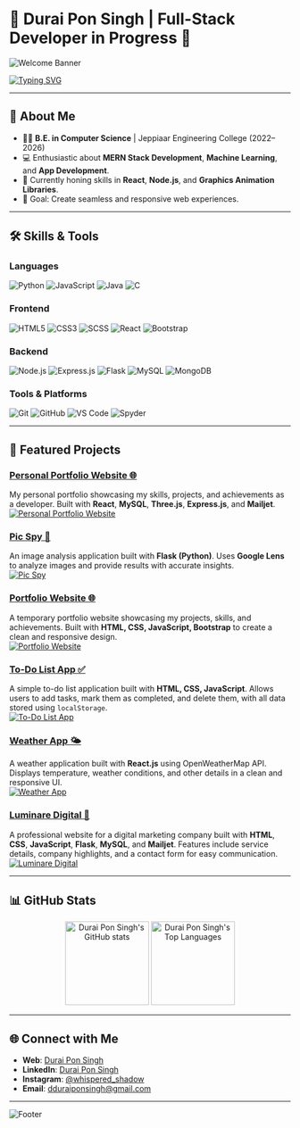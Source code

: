 # 🌟 Durai Pon Singh | Full-Stack Developer in Progress 🌟

![Welcome Banner](https://raw.githubusercontent.com/DuraiPonSingh/DuraiPonSingh/main/banner.gif)

[![Typing SVG](https://readme-typing-svg.demolab.com?font=Fira+Code&size=24&duration=3000&pause=500&color=8A2BE2&width=600&lines=Hi+there!+I'm+Durai+Pon+Singh+👋;A+Passionate+Developer+%26+Learner;Full-Stack+MERN+Developer+%7C+AI+Explorer)](https://git.io/typing-svg)

---

## 🚀 About Me

- 👨‍🎓 **B.E. in Computer Science** | Jeppiaar Engineering College (2022–2026)  
- 💻 Enthusiastic about **MERN Stack Development**, **Machine Learning**, and **App Development**.  
- 🌱 Currently honing skills in **React**, **Node.js**, and **Graphics Animation Libraries**.  
- 🎯 Goal: Create seamless and responsive web experiences.  

---

## 🛠️ Skills & Tools

### **Languages**
![Python](https://img.shields.io/badge/-Python-3776AB?logo=python&logoColor=white&style=flat)
![JavaScript](https://img.shields.io/badge/-JavaScript-F7DF1E?logo=javascript&logoColor=black&style=flat)
![Java](https://img.shields.io/badge/-Java-007396?logo=java&logoColor=white&style=flat)
![C](https://img.shields.io/badge/-C-00599C?logo=c&logoColor=white&style=flat)

### **Frontend**
![HTML5](https://img.shields.io/badge/-HTML5-E34F26?logo=html5&logoColor=white&style=flat)
![CSS3](https://img.shields.io/badge/-CSS3-1572B6?logo=css3&logoColor=white&style=flat)
![SCSS](https://img.shields.io/badge/-SCSS-1572B6?logo=scss&logoColor=white&style=flat)
![React](https://img.shields.io/badge/-React-61DAFB?logo=react&logoColor=black&style=flat)
![Bootstrap](https://img.shields.io/badge/-Bootstrap-7952B3?logo=bootstrap&logoColor=white&style=flat)

### **Backend**
![Node.js](https://img.shields.io/badge/-Node.js-339933?logo=nodedotjs&logoColor=white&style=flat)
![Express.js](https://img.shields.io/badge/-Express.js-000000?logo=express&logoColor=white&style=flat)
![Flask](https://img.shields.io/badge/-Flask-000000?logo=flask&logoColor=white&style=flat)
![MySQL](https://img.shields.io/badge/-MySQL-4479A1?logo=mysql&logoColor=white&style=flat)
![MongoDB](https://img.shields.io/badge/-MongoDB-47A248?logo=mongodb&logoColor=white&style=flat)

### **Tools & Platforms**
![Git](https://img.shields.io/badge/-Git-F05032?logo=git&logoColor=white&style=flat)
![GitHub](https://img.shields.io/badge/-GitHub-181717?logo=github&logoColor=white&style=flat)
![VS Code](https://img.shields.io/badge/-VS%20Code-007ACC?logo=visual-studio-code&logoColor=white&style=flat)
![Spyder](https://img.shields.io/badge/-Spyder-FF0000?logo=spyder&logoColor=white&style=flat)

---

## 🌟 Featured Projects

### [Personal Portfolio Website 🌐](https://durai-pon-singh.me/)  
My personal portfolio showcasing my skills, projects, and achievements as a developer. Built with **React**, **MySQL**, **Three.js**, **Express.js**, and **Mailjet**.  
[![Personal Portfolio Website](https://img.shields.io/badge/-View%20Project-blue?style=for-the-badge)](https://durai-pon-singh.me/)


### [Pic Spy 📸](https://pic-spy.vercel.app/)
An image analysis application built with **Flask (Python)**. Uses **Google Lens** to analyze images and provide results with accurate insights.  
[![Pic Spy](https://img.shields.io/badge/-View%20Project-blue?style=for-the-badge)](https://pic-spy.vercel.app/)


### [Portfolio Website 🌐](https://whisperedshadow.github.io/temp-portfolio/)  
A temporary portfolio website showcasing my projects, skills, and achievements. Built with **HTML, CSS, JavaScript, Bootstrap** to create a clean and responsive design.  
[![Portfolio Website](https://img.shields.io/badge/-View%20Project-blue?style=for-the-badge)](https://whisperedshadow.github.io/temp-portfolio/)  


### [To-Do List App ✅](https://whisperedshadow.github.io/to-do/)
A simple to-do list application built with **HTML, CSS, JavaScript**. Allows users to add tasks, mark them as completed, and delete them, with all data stored using `localStorage`.  
[![To-Do List App](https://img.shields.io/badge/-View%20Project-blue?style=for-the-badge)](https://whisperedshadow.github.io/to-do/)

### [Weather App 🌤️](https://weather-zeta-indol.vercel.app/)
A weather application built with **React.js** using OpenWeatherMap API. Displays temperature, weather conditions, and other details in a clean and responsive UI.  
[![Weather App](https://img.shields.io/badge/-View%20Project-blue?style=for-the-badge)](https://weather-zeta-indol.vercel.app/)

### [Luminare Digital 💼](https://luminare-digital.onrender.com/)
A professional website for a digital marketing company built with **HTML**, **CSS**, **JavaScript**, **Flask**, **MySQL**, and **Mailjet**. Features include service details, company highlights, and a contact form for easy communication.  
[![Luminare Digital](https://img.shields.io/badge/-View%20Project-blue?style=for-the-badge)](https://luminare-digital.vercel.app/)


---

## 📊 GitHub Stats

<div align="center">
  <img height="150em" src="https://github-readme-stats.vercel.app/api?username=WhisperedShadow&show_icons=true&theme=tokyonight&count_private=true" alt="Durai Pon Singh's GitHub stats" />
  <img height="150em" src="https://github-readme-stats.vercel.app/api/top-langs/?username=WhisperedShadow&layout=compact&theme=tokyonight&langs_count=6" alt="Durai Pon Singh's Top Languages" />
</div>

---

## 🌐 Connect with Me

- **Web**: [Durai Pon Singh](https://www.durai-pon-singh.me) 
- **LinkedIn**: [Durai Pon Singh](https://www.linkedin.com/in/d-durai-pon-singh/)  
- **Instagram**: [@whispered_shadow](https://instagram.com/whispered_shadow)  
- **Email**: [dduraiponsingh@gmail.com](mailto:dduraiponsingh@gmail.com)  

---

![Footer](https://capsule-render.vercel.app/api?type=waving&color=gradient&height=100&section=footer)
